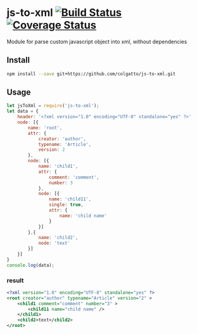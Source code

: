 # js-to-xml [![Build Status](https://travis-ci.com/colgatto/js-to-xml.svg?branch=master)](https://travis-ci.com/colgatto/js-to-xml) [![Coverage Status](https://coveralls.io/repos/github/colgatto/js-to-xml/badge.svg?branch=master)](https://coveralls.io/github/colgatto/js-to-xml?branch=master)
Module for parse custom javascript object into xml, without dependencies

## Install
```sh
npm install --save git+https://github.com/colgatto/js-to-xml.git
```
## Usage
```javascript
let jsToXml = require('js-to-xml');
let data = {
	header: '<?xml version="1.0" encoding="UTF-8" standalone="yes" ?>',
	node: [{
		name: 'root',
		attr: {
			creator: 'author',
			typename: 'Article',
			version: 2
		},
		node: [{
			name: 'child1',
			attr: {
				comment: 'comment',
				number: 3
			},
			node: [{
				name: 'child11',
				single: true,
				attr: {
					name: 'child name'
				}
			}]
		},{
			name: 'child2',
			node: 'text'
		}]
	}]
}
console.log(data);
```
### result
```xml
<?xml version="1.0" encoding="UTF-8" standalone="yes" ?>
<root creator="author" typename="Article" version="2" >
	<child1 comment="comment" number="3" >
		<child11 name="child name" />
	</child1>
	<child2>text</child2>
</root>
```